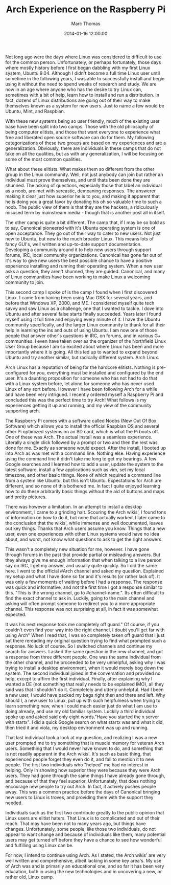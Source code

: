 ﻿---
layout: post
title: "Arch Experience on the Raspberry Pi"
category: "blog"
author: Marc Thomas
date: 2014-01-16 12:00:00
categories: arch raspberrypi technology linux ubuntu 
---

Not long ago were the days where Linux was considered to difficult to use for the common person. Unfortunately, or perhaps fortunately, those days where mostly history before I first began dabbling with my first Linux system, Ubuntu 9.04. Although I didn't become a full time Linux user until sometime in the following years, I was able to successfully install and begin using it without the need to spend weeks of research and study. We are now in an age where anyone who has the desire to try Linux can, sometimes with a bit of help, learn how to install and run a distribution. In fact, dozens of Linux distributions are going out of their way to make themselves known as a system for new users. Just to name a few would be Ubuntu, Mint, and Raspbian.

With these new systems being so user friendly, much of the existing user base have been split into two camps. Those with the old philosophy of being computer elitists, and those that want everyone to experience what free and liberated open source software can do for them. My following categorizations of these two groups are based on my experiences and are a generalization. Obviously, there are individuals in these camps that do not take on all the qualities, but as with any generalization, I will be focusing on some of the most common qualities. 

What about these elitists. What makes them so different from the other group in the Linux community. Well, not just anybody can join but rather an individual must prove themselves, and until thats been done they are shunned. The asking of questions, especially those that label an individual as a noob, are met with sarcastic, demeaning responses. The answerer making it clear just how superior he is to you, and making it apparent that he is doing you a great favor by donating his oh so valuable time to such a noob. The public view of them is that they are the hackers, a ridiculously misused term by mainstream media - though that is another post all in itself.

The other camp is quite a bit different. The camp that, if I may be so bold as to say, Canonical pioneered with it's Ubuntu operating system is one of open acceptance. They go out of their way to cater to new users. Not just new to Ubuntu, but new to the much broader Linux. This means lots of fancy GUI's, well written and up-to-date support documentation. Developing a community around it to help new users through support forums, IRC, local community organizations. Canonical has gone far out of it's way to give new users the best possible chance to have a positive experience installing and running their operating system. When a new user asks a question, they aren't shunned, they are guided. Canonical, and many of Linux communities have been working to make Linux a welcoming community to join.

This second camp I spoke of is the camp I found when I first discovered Linux. I came from having been using Mac OSX for several years, and before that Windows XP, 2000, and ME. I considered myself quite tech savvy and saw Linux as a challenge, one that I wanted to tackle. I dove into Ubuntu and after several false starts finally succeeded. Years later I found myself using it full time and enjoying every minute of it. I have the Ubuntu community specifically, and the larger Linux community to thank for all their help in learning the ins and outs of using Ubuntu. I am now one of those people that answer other's questions in IRC, on forums, and in various G+ communities. I even have taken over as the organizer of the Northfield Linux User Group because I am so excited about where Linux has been and more importantly where it is going. All this led up to wanted to expand beyond Ubuntu and try another similar, but radically different system. Arch Linux.

Arch Linux has a reputation of being for the hardcore elitists. Nothing is pre-configured for you, everything must be installed and configured by the end user. It's a daunting proposition for someone who has not had to do that with a Linux system before, let alone for someone who has never used Linux of any sort before. However I have been following Arch for a while and have been very intrigued. I recently ordered myself a Raspberry Pi and concluded this was the perfect time to try Arch! What follows is my experiences getting it up and running, and my view of the community supporting arch.

The Raspberry Pi comes with a software called Noobs (New Out Of Box Software) which allows you to install the official Raspbian OS and several other Pi optimized systems on an SD card, which is what the Pi boots off. One of these was Arch. The actual install was a seamless experience. Literally a single click followed by a prompt or two and then the rest was done for me. Exactly as someone would expect. After the install, I booted up into Arch as was met with a command line. Nothing else. Having experience using the command line it didn't take me long to get my bearings. A few Google searches and I learned how to add a user, update the system to the latest software, install a few applications such as vim, set my local timezone, and other basic things. None of which required a command line from a system like Ubuntu, but this isn't Ubuntu. Expectations for Arch are different, and so none of this bothered me. In fact I quite enjoyed learning how to do these arbitrarily basic things without the aid of buttons and maps and pretty pictures.

There was however a limitation. In an attempt to install a desktop environment, I came to a grinding halt. Scouring the Arch wikis', I found tons of information on how to do it, but none that actually worked. I later came to the conclusion that the wikis', while immense and well documented, leaves out key things. Thanks that Arch users assume you know. Things that a new user, even one experiences with other Linux systems would have no idea about, and worst, not know what questions to ask to get the right answers.

This wasn't a completely new situation for me, however. I have gone through forums in the past that provide partial or misleading answers. But they always give me enough information that when talking to a live person say on IRC, I get my answer, and usually quite quickly. So I did the same here. I went to the official #Arch channel and asked my question. Explained my setup and what I have done so far and it's results (or rather lack of). It was only a few moments of waiting before I had a response. The response was quick and informative, and not the first time I got a response similar to this. "This is the wrong channel, go to #channel-name.". Its often difficult to find the exact channel to ask in. Luckily, going to the main channel and asking will often prompt someone to redirect you to a more appropriate channel. This response was not surprising at all, in fact it was somewhat expected. 

It was his next response took me completely off guard." Of course, if you couldn't even find your way into the right channel, I doubt you'll get far with using Arch" When I read that, I was so completely taken off guard that I just sat there rereading my original question trying to find what prompted such a response. No luck of course. So I switched channels and continue my search for answers. I asked the same question in the new channel, and got a response from three different people. One was the same individual from the other channel, and he proceeded to be very unhelpful, asking why I was trying to install a desktop environment, when it would merely bog down the system. The second individual joined in the conversation and provided no help, except to affirm the first individual. Finally, after explaining why I wanted a DE (not something that really needs to be explained IMO), all they said was that I shouldn't do it. Completely and utterly unhelpful. Had I been a new user, I would have packed my bags right then and there and left. Why should I, a new user to Linux, put up with such helpfulness when trying to learn something new, when I could much easier just do what I am use to doing already, and use my old familiar system. Luckily a third individual spoke up and asked said only eight words."Have you started the x server with startx". I did a quick Google search on what startx was and what it did, then tried it and viola, my desktop environment was up and running.

That last individual took a look at my question, and realizing I was a new user prompted me to try something that is muscle memory for veteran Arch users. Something that I would never have known to do, and something that is not readily apparent in the Arch wikis'. It's such as basic thing, that experienced people forget they even do it, and fail to mention it to new people. The first two individuals who "helped" me had no interest in helping. Only in showing how superior they were because they were Arch users. They had gone through the same things I have already gone through, and because of that they feel superior. Unfortunately, that does nothing encourage new people to try out Arch. In fact, it actively pushes people away. This was a common practice before the days of Canonical bringing new users to Linux is troves, and providing them with the support they needed.

Individuals such as the first two contribute greatly to the public opinion that Linux users are elitist haters. That Linux is to complicated and out of their reach. That may have been not to many years ago, but things have changes. Unfortunately, some people, like those two individuals, do not appear to want change and because of individuals like them, many potential users may get turned off before they have a chance to see how wonderful and fulfilling using Linux can be.

For now, I intend to continue using Arch. As I stated, the Arch wikis' are very well written and comprehensive, albeit lacking in some key area's. My use of Arch was and is primarily an educational one, and so far it has been very education, both in using the new technologies and in uncovering a new, or rather old, Linux camp.

